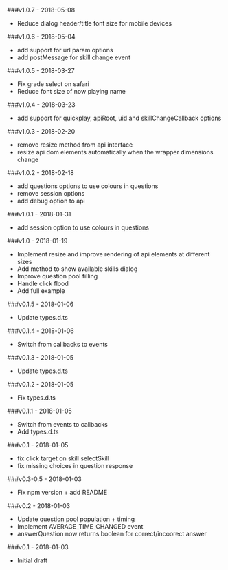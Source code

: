 ###v1.0.7 - 2018-05-08

- Reduce dialog header/title font size for mobile devices

###v1.0.6 - 2018-05-04

- add support for url param options
- add postMessage for skill change event

###v1.0.5 - 2018-03-27

- Fix grade select on safari
- Reduce font size of now playing name

###v1.0.4 - 2018-03-23

- add support for quickplay, apiRoot, uid and skillChangeCallback options

###v1.0.3 - 2018-02-20

- remove resize method from api interface
- resize api dom elements automatically when the wrapper dimensions change


###v1.0.2 - 2018-02-18

- add questions options to use colours in questions
- remove session options
- add debug option to api

###v1.0.1 - 2018-01-31

- add session option to use colours in questions

###v1.0 - 2018-01-19

- Implement resize and improve rendering of api elements at different sizes
- Add method to show available skills dialog
- Improve question pool filling
- Handle click flood
- Add full example

###v0.1.5 - 2018-01-06

- Update types.d.ts

###v0.1.4 - 2018-01-06

- Switch from callbacks to events

###v0.1.3 - 2018-01-05

- Update types.d.ts

###v0.1.2 - 2018-01-05

- Fix types.d.ts

###v0.1.1 - 2018-01-05

- Switch from events to callbacks
- Add types.d.ts

###v0.1 - 2018-01-05

- fix click target on skill selectSkill
- fix missing choices in question response

###v0.3-0.5 - 2018-01-03

- Fix npm version + add README

###v0.2 - 2018-01-03

- Update question pool population + timing
- Implement AVERAGE_TIME_CHANGED event
- answerQuestion now returns boolean for correct/incoorect answer

###v0.1 - 2018-01-03

- Initial draft
